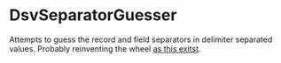 DsvSeparatorGuesser
===================

Attempts to guess the record and field separators in delimiter separated values.
Probably reinventing the wheel [as this exitst](https://docs.python.org/3/library/csv.html#csv.Sniffer).
